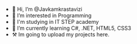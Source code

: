 - 👋 Hi, I’m @Javkamkrastavizi
- 👀 I’m interested in Programming
- 🎒 I'm studying in IT STEP academy
- 🌱 I’m currently learning C#, .NET, HTML5, CSS3
- ⚒️ Im going to upload my projects here. 
